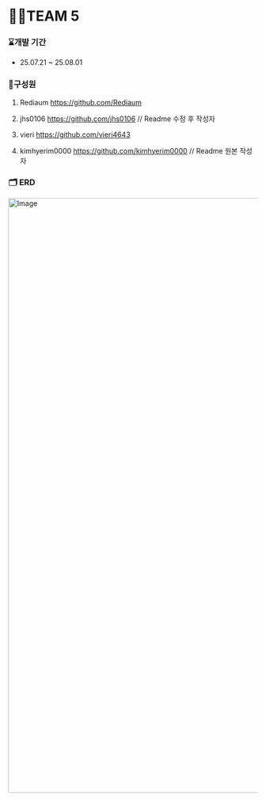 # 🧑‍💻TEAM 5
### ⌛개발 기간
- 25.07.21 ~ 25.08.01

### 🕺구성원
1. Rediaum          <https://github.com/Rediaum>

2. jhs0106        <https://github.com/jhs0106> // Readme 수정 후 작성자

3. vieri          <https://github.com/vieri4643>

4. kimhyerim0000  <https://github.com/kimhyerim0000> // Readme 원본 작성자



### 🗂️ ERD
<img width="1540" height="1202" alt="Image" src="https://github.com/user-attachments/assets/a57db5b2-becc-4688-835f-c126391cf482" />

### 
